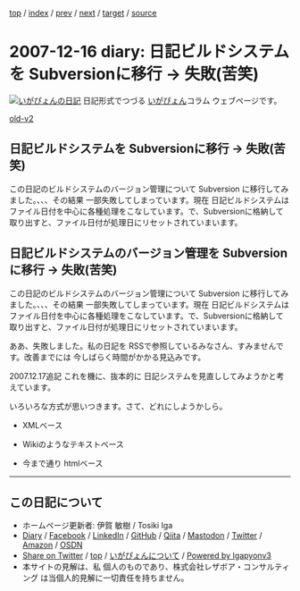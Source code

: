[top](../index.html) 
 / [index](index.html) 
 / [prev](ig071214.html) 
 / [next](ig071225.html) 
 / [target](https://www.igapyon.jp/igapyon/diary/2007/ig071216.html) 
 / [source](https://github.com/igapyon/diary/blob/master/2007/ig071216.src.md) 

2007-12-16 diary: 日記ビルドシステムを Subversionに移行 -> 失敗(苦笑)
=====================================================================================================
[![いがぴょんの日記](https://www.igapyon.jp/igapyon/diary/images/iga200306s.jpg "いがぴょん")](https://www.igapyon.jp/igapyon/diary/memo/memoigapyon.html) 日記形式でつづる [いがぴょん](https://www.igapyon.jp/igapyon/diary/memo/memoigapyon.html)コラム ウェブページです。

[old-v2](ig071216-orig.html)

## 日記ビルドシステムを Subversionに移行 -> 失敗(苦笑)

この日記のビルドシステムのバージョン管理について  Subversion に移行してみました。、、、その結果 一部失敗してしまっています。現在 日記ビルドシステムはファイル日付を中心に各種処理をこなしています。で、Subversionに格納して取り出すと、ファイル日付が処理日にリセットされていまいます。


## 日記ビルドシステムのバージョン管理を Subversionに移行 -> 失敗(苦笑)

この日記のビルドシステムのバージョン管理について  Subversion に移行してみました。、、、その結果 一部失敗してしまっています。現在 日記ビルドシステムはファイル日付を中心に各種処理をこなしています。で、Subversionに格納して取り出すと、ファイル日付が処理日にリセットされていまいます。

ああ、失敗しました。私の日記を RSSで参照しているみなさん、すみませんです。改善までには 今しばらく時間がかかる見込みです。

2007.12.17追記 これを機に、抜本的に 日記システムを見直ししてみようかと考えています。

いろいろな方式が思いつきます。さて、どれにしようかしら。

* XMLベース
  
* Wikiのようなテキストベース
  
* 今まで通り htmlベース


----------------------------------------------------------------------------------------------------

## この日記について

* ホームページ更新者: 伊賀 敏樹 / Tosiki Iga
* [Diary](https://www.igapyon.jp/igapyon/diary/) / [Facebook](https://www.facebook.com/igapyon) / [LinkedIn](https://www.linkedin.com/in/toshikiiga) / [GitHub](https://github.com/igapyon) / [Qiita](https://qiita.com/igapyon) / [Mastodon](https://social.vivaldi.net/@igapyon) / [Twitter](https://twitter.com/ToshikiIga) / [Amazon](https://www.amazon.co.jp/%E4%BC%8A%E8%B3%80-%E6%95%8F%E6%A8%B9/e/B004LTQWCQ) / [OSDN](https://ja.osdn.net/users/iga/)
* [Share on Twitter](https://twitter.com/intent/tweet?hashtags=igapyon%2Cdiary%2C%E3%81%84%E3%81%8C%E3%81%B4%E3%82%87%E3%82%93&text=%E6%97%A5%E8%A8%98%E3%83%93%E3%83%AB%E3%83%89%E3%82%B7%E3%82%B9%E3%83%86%E3%83%A0%E3%82%92+Subversion%E3%81%AB%E7%A7%BB%E8%A1%8C+-%3E+%E5%A4%B1%E6%95%97%28%E8%8B%A6%E7%AC%91%29&url=https%3A%2F%2Fwww.igapyon.jp%2Figapyon%2Fdiary%2F2007%2Fig071216.html) / [top](../index.html) / [いがぴょんについて](https://www.igapyon.jp/igapyon/diary/memo/memoigapyon.html) / [Powered by Igapyonv3](https://github.com/igapyon/igapyonv3)
* 本サイトの見解は、私 個人のものであり、株式会社レザボア・コンサルティング は当個人的見解に一切責任を持ちません。 
